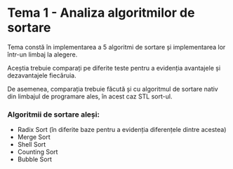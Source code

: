# Tema 1 - Analiza algoritmilor de sortare

Tema constă în implementarea a 5 algoritmi de sortare și implementarea lor într-un limbaj la alegere. 

Aceștia trebuie comparați pe diferite teste pentru a evidenția avantajele și dezavantajele fiecăruia. 

De asemenea, comparația trebuie făcută și cu algoritmul de sortare nativ din limbajul de programare ales, în acest caz STL sort-ul.

### Algoritmii de sortare aleși:

- Radix Sort (în diferite baze pentru a evidenția diferențele dintre acestea)
- Merge Sort
- Shell Sort
- Counting Sort
- Bubble Sort
